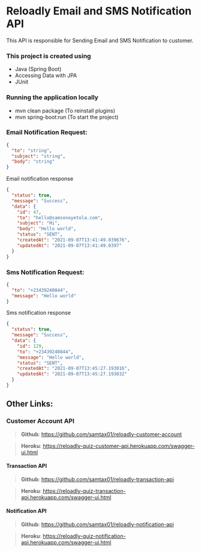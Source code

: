 # Reloadly Email and SMS Notification API

This API is responsible for Sending Email and SMS Notification to customer.

### This project is created using
- Java (Spring Boot)
- Accessing Data with JPA
- JUnit


### Running the application locally
- mvn clean package (To reinstall plugins)
- mvn spring-boot:run (To start the project)


### Email Notification Request:
```json
{
  "to": "string",
  "subject": "string",
  "body": "string"
}
```

Email notification response
```json
{
  "status": true,
  "message": "Success",
  "data": {
    "id": 47,
    "to": "hello@samsonoyetola.com",
    "subject": "Hi",
    "body": "Hello world",
    "status": "SENT",
    "createdAt": "2021-09-07T13:41:49.039676",
    "updatedAt": "2021-09-07T13:41:49.0397"
  }
}
```

### Sms Notification Request:
```json
{
  "to": "+23439240844",
  "message": "Hello world"
}
```

Sms notification response
```json
{
  "status": true,
  "message": "Success",
  "data": {
    "id": 129,
    "to": "+23439240844",
    "message": "Hello world",
    "status": "SENT",
    "createdAt": "2021-09-07T13:45:27.193016",
    "updatedAt": "2021-09-07T13:45:27.193032"
  }
}
```

## Other Links:

### Customer Account API
> **Github**: https://github.com/samtax01/reloadly-customer-account

> **Heroku**: https://reloadly-quiz-customer-api.herokuapp.com/swagger-ui.html


#### Transaction API
> **Github**: https://github.com/samtax01/reloadly-transaction-api

> **Heroku**: https://reloadly-quiz-transaction-api.herokuapp.com/swagger-ui.html

#### Notification API
> **Github**: https://github.com/samtax01/reloadly-notification-api

> **Heroku**: https://reloadly-quiz-notification-api.herokuapp.com/swagger-ui.html

